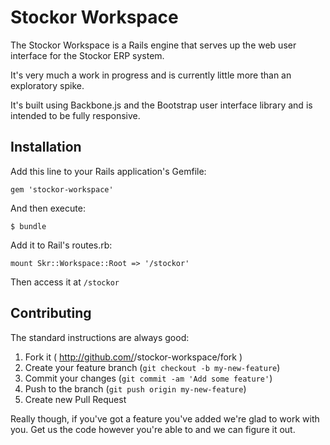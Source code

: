 # Stockor Workspace

The Stockor Workspace is a Rails engine that serves up the web user interface for the Stockor ERP system.

It's very much a work in progress and is currently little more than an exploratory spike.

It's built using Backbone.js and the Bootstrap user interface library and is intended to be fully responsive.


## Installation

Add this line to your Rails application's Gemfile:

    gem 'stockor-workspace'

And then execute:

    $ bundle

Add it to Rail's routes.rb:

    mount Skr::Workspace::Root => '/stockor'

Then access it at `/stockor`

## Contributing

The standard instructions are always good:

1. Fork it ( http://github.com/<my-github-username>/stockor-workspace/fork )
2. Create your feature branch (`git checkout -b my-new-feature`)
3. Commit your changes (`git commit -am 'Add some feature'`)
4. Push to the branch (`git push origin my-new-feature`)
5. Create new Pull Request

Really though, if you've got a feature you've added we're glad to work with you.  Get us the code however you're able to and we can figure it out.
